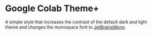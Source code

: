 # Google Colab Theme+

A simple style that increases the contrast of the default dark and
light theme and changes the monospace font to [JetBrainsMono][JBM].

[JBM]: https://github.com/JetBrains/JetBrainsMono
